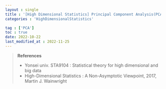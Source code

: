```yaml
---
layout : single
title : '[High Dimensional Statistics] Principal Component Analysis(PCA)'
categories : 'HighDimensionalStatistics'

tag : ['PCA']
toc : true
date: 2022-10-22
last_modified_at : 2022-11-25
---
```


><b>References </b>
>
>- Yonsei univ. STA9104 : Statistical theory for high dimensional and big data 
>- High-Dimensional Statistics : A Non-Asymptotic Viewpoint, 2017, Martin J. Wainwright

